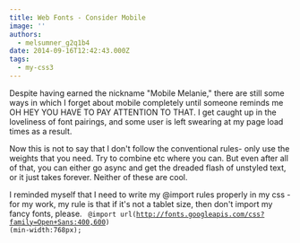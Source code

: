 ```yaml
---
title: Web Fonts - Consider Mobile
image: ''
authors:
  - melsumner_g2q1b4
date: 2014-09-16T12:42:43.000Z
tags:
  - my-css3
---
```

Despite having earned the nickname "Mobile Melanie," there are still some ways in which I forget about mobile completely until someone reminds me OH HEY YOU HAVE TO PAY ATTENTION TO THAT. I get caught up in the loveliness of font pairings, and some user is left swearing at my page load times as a result.

Now this is not to say that I don't follow the conventional rules- only use the weights that you need. Try to combine etc where you can. But even after all of that, you can either go async and get the dreaded flash of unstyled text, or it just takes forever. Neither of these are cool.

I reminded myself that I need to write my @import rules properly in my css - for my work, my rule is that if it's not a tablet size, then don't import my fancy fonts, please.
<code>
@import url(http://fonts.googleapis.com/css?family=Open+Sans:400,600) (min-width:768px);
</code>